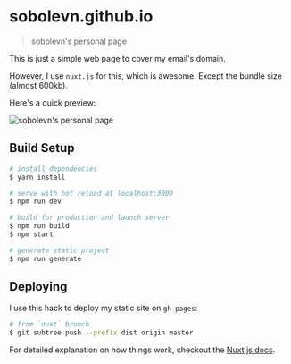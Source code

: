 # sobolevn.github.io

> sobolevn's personal page

This is just a simple web page to cover my email's domain.

However, I use `nuxt.js` for this, which is awesome.
Except the bundle size (almost 600kb). 

Here's a quick preview:

![sobolevn's personal page](https://raw.githubusercontent.com/sobolevn/sobolevn.github.io/master/preview.png)


## Build Setup

``` bash
# install dependencies
$ yarn install

# serve with hot reload at localhost:3000
$ npm run dev

# build for production and launch server
$ npm run build
$ npm start

# generate static project
$ npm run generate
```


## Deploying 

I use this hack to deploy my static site on `gh-pages`:

```bash
# from `nuxt` brunch
$ git subtree push --prefix dist origin master
```

For detailed explanation on how things work, checkout the [Nuxt.js docs](https://github.com/nuxt/nuxt.js).
